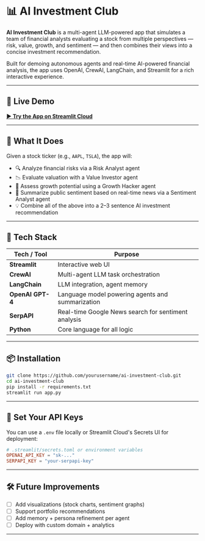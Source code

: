 # 📊 AI Investment Club

**AI Investment Club** is a multi-agent LLM-powered app that simulates a team of financial analysts evaluating a stock from multiple perspectives — risk, value, growth, and sentiment — and then combines their views into a concise investment recommendation.

Built for demoing autonomous agents and real-time AI-powered financial analysis, the app uses OpenAI, CrewAI, LangChain, and Streamlit for a rich interactive experience.

---

## 🚀 Live Demo

**[▶️ Try the App on Streamlit Cloud](https://ai-investment-club-iw699u5bckes4sqeeyvumk.streamlit.app/)**  


---

## 🤖 What It Does

Given a stock ticker (e.g., `AAPL`, `TSLA`), the app will:
- 🔍 Analyze financial risks via a Risk Analyst agent
- 📉 Evaluate valuation with a Value Investor agent
- 🚀 Assess growth potential using a Growth Hacker agent
- 📰 Summarize public sentiment based on real-time news via a Sentiment Analyst agent
- 💡 Combine all of the above into a 2–3 sentence AI investment recommendation

---

## 🧠 Tech Stack

| Tech / Tool                | Purpose                                               |
|----------------------------|--------------------------------------------------------|
| **Streamlit**              | Interactive web UI                                   |
| **CrewAI**                 | Multi-agent LLM task orchestration                   |
| **LangChain**              | LLM integration, agent memory                        |
| **OpenAI GPT-4**           | Language model powering agents and summarization     |
| **SerpAPI**                | Real-time Google News search for sentiment analysis  |
| **Python**                 | Core language for all logic                          |

---

## 📦 Installation

```bash
git clone https://github.com/yourusername/ai-investment-club.git
cd ai-investment-club
pip install -r requirements.txt
streamlit run app.py
```

---

## 🔐 Set Your API Keys

You can use a `.env` file locally or Streamlit Cloud's Secrets UI for deployment:

```toml
# .streamlit/secrets.toml or environment variables
OPENAI_API_KEY = "sk-..."
SERPAPI_KEY = "your-serpapi-key"
```

---

## 🛠️ Future Improvements

- [ ] Add visualizations (stock charts, sentiment graphs)
- [ ] Support portfolio recommendations
- [ ] Add memory + persona refinement per agent
- [ ] Deploy with custom domain + analytics

---